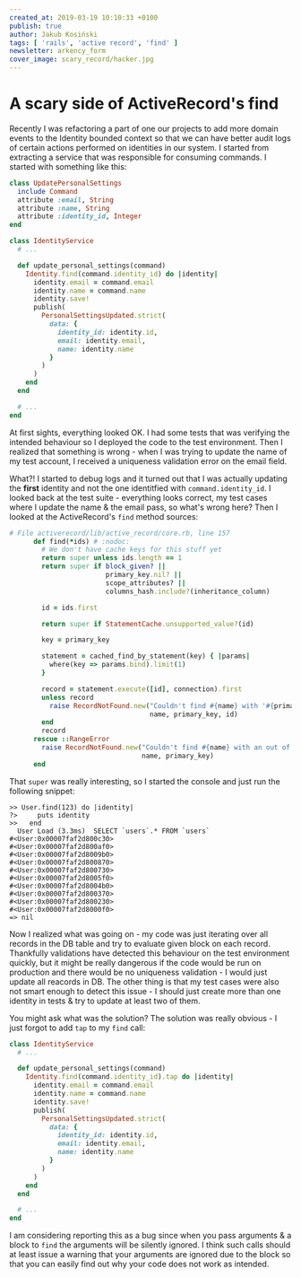 ```yaml
---
created_at: 2019-03-19 10:10:33 +0100
publish: true
author: Jakub Kosiński
tags: [ 'rails', 'active record', 'find' ]
newsletter: arkency_form
cover_image: scary_record/hacker.jpg
---
```


# A scary side of ActiveRecord's find

Recently I was refactoring a part of one our projects to add more domain events to the Identity bounded context so that we can have better audit logs of certain actions performed on identities in our system. I started from extracting a service that was responsible for consuming commands. I started with something like this:

```ruby
class UpdatePersonalSettings
  include Command
  attribute :email, String
  attribute :name, String
  attribute :identity_id, Integer
end

class IdentityService
  # ...

  def update_personal_settings(command)
    Identity.find(command.identity_id) do |identity|
      identity.email = command.email
      identity.name = command.name
      identity.save!
      publish(
        PersonalSettingsUpdated.strict(
          data: {
            identity_id: identity.id,
            email: identity.email,
            name: identity.name
          }
        )
      )
    end
  end

  # ...
end
```

At first sights, everything looked OK. I had some tests that was verifying the intended behaviour so I deployed the code to the test environment. Then I realized that something is wrong - when I was trying to update the name of my test account, I received a uniqueness validation error on the email field.

<!-- more -->

What?! I started to debug logs and it turned out that I was actually updating the **first** identity and not the one identitfied with `command.identity_id`. I looked back at the test suite - everything looks correct, my test cases where I update the name & the email pass, so what's wrong here? Then I looked at the ActiveRecord's `find` method sources:

```ruby
# File activerecord/lib/active_record/core.rb, line 157
      def find(*ids) # :nodoc:
        # We don't have cache keys for this stuff yet
        return super unless ids.length == 1
        return super if block_given? ||
                        primary_key.nil? ||
                        scope_attributes? ||
                        columns_hash.include?(inheritance_column)

        id = ids.first

        return super if StatementCache.unsupported_value?(id)

        key = primary_key

        statement = cached_find_by_statement(key) { |params|
          where(key => params.bind).limit(1)
        }

        record = statement.execute([id], connection).first
        unless record
          raise RecordNotFound.new("Couldn't find #{name} with '#{primary_key}'=#{id}",
                                   name, primary_key, id)
        end
        record
      rescue ::RangeError
        raise RecordNotFound.new("Couldn't find #{name} with an out of range value for '#{primary_key}'",
                                 name, primary_key)
      end
```

That `super` was really interesting, so I started the console and just run the following snippet:

```
>> User.find(123) do |identity|
?>     puts identity
>>   end
  User Load (3.3ms)  SELECT `users`.* FROM `users`
#<User:0x00007faf2d800c30>
#<User:0x00007faf2d800af0>
#<User:0x00007faf2d8009b0>
#<User:0x00007faf2d800870>
#<User:0x00007faf2d800730>
#<User:0x00007faf2d8005f0>
#<User:0x00007faf2d8004b0>
#<User:0x00007faf2d800370>
#<User:0x00007faf2d800230>
#<User:0x00007faf2d8000f0>
=> nil
```

Now I realized what was going on - my code was just iterating over all records in the DB table and try to evaluate given block on each record. Thankfully validations have detected this behaviour on the test environment quickly, but it might be really dangerous if the code would be run on production and there would be no uniqueness validation - I would just update all reacords in DB.
The other thing is that my test cases were also not smart enough to detect this issue - I should just create more than one identity in tests & try to update at least two of them.

You might ask what was the solution? The solution was really obvious - I just forgot to add `tap` to my `find` call:

```ruby
class IdentityService
  # ...

  def update_personal_settings(command)
    Identity.find(command.identity_id).tap do |identity|
      identity.email = command.email
      identity.name = command.name
      identity.save!
      publish(
        PersonalSettingsUpdated.strict(
          data: {
            identity_id: identity.id,
            email: identity.email,
            name: identity.name
          }
        )
      )
    end
  end

  # ...
end
```

I am considering reporting this as a bug since when you pass arguments & a block to `find` the arguments will be silently ignored. I think such calls should at least issue a warning that your arguments are ignored due to the block so that you can easily find out why your code does not work as intended.
